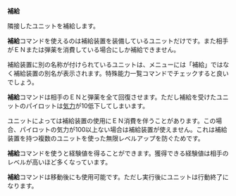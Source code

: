 **補給**

隣接したユニットを補給します。

**補給**コマンドを使えるのは補給装置を装備しているユニットだけです。また相手がＥＮまたは弾薬を消費している場合にしか補給できません。

補給装置に別の名称が付けられているユニットは、メニューには「補給」ではなく補給装置の別名が表示されます。特殊能力一覧コマンドでチェックすると良いでしょう。

**補給**コマンドは相手のＥＮと弾薬を全て回復させます。ただし補給を受けたユニットのパイロットは[気力](気力.md)が10低下してしまいます。

ユニットによっては補給装置の使用にＥＮ消費を伴うことがあります。この場合、パイロットの気力が100以上ない場合は補給装置が使えません。これは補給装置を持つ複数のユニットを使った無限レベルアップを防ぐためです。

**補給**コマンドを使うと経験値を得ることができます。獲得できる経験値は相手のレベルが高いほど多くなっています。

**補給**コマンドは移動後にも使用可能です。ただし実行後にユニットは行動終了になります。
